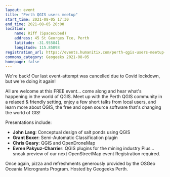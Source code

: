 ```yaml
---
layout: event
title: "Perth QGIS users meetup"
start_time: 2021-08-05 17:30
end_time: 2021-08-05 20:00
location:
    name: Riff (Spacecubed)
    address: 45 St Georges Tce, Perth
    latitude: -31.955841
    longitude: 115.85898
registration_url: https://events.humanitix.com/perth-qgis-users-meetup-5-august
commons_category: Geogeeks 2021-08-05
homepage: false
---
```


We're back! Our last event-attempt was cancelled due to Covid lockdown, but we're doing it again!

All are welcome at this FREE event... come along and hear what's happening in the world of QGIS. Meet up with the Perth QGIS community in a relaxed & friendly setting, enjoy a few short talks from local users, and learn more about QGIS, the free and open source software that's changing the world of GIS!

Presentations include:

- **John Lang**: Conceptual design of salt ponds using QGIS
- **Grant Boxer**: Semi-Automatic Classification plugin
- **Chris Geary**: QGIS and OpenDroneMap
- **Evren Pakyuz-Charrier**: QGIS plugins for the mining industry
Plus... sneak preview of our next OpenStreetMap event
Registration required.

Once again, pizza and refreshments generously provided by the OSGeo Oceania Microgrants Program. Hosted by Geogeeks Perth.

